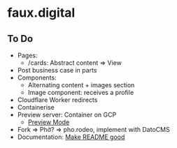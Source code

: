 # faux.digital

## To Do

- Pages:
  - /cards: Abstract content => View
- Post business case in parts
- Components:
  - Alternating content + images section
  - Image component: receives a profile
- Cloudflare Worker redirects
- Containerise
- Preview server: Container on GCP
  - [Preview Mode](https://nextjs.org/docs/advanced-features/preview-mode)
- Fork => Phở? => pho.rodeo, implement with DatoCMS
- Documentation: [Make README good](https://www.makeareadme.com/)
